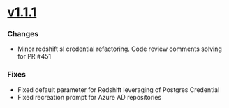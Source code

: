 # [v1.1.1](https://github.com/dbt-labs/terraform-provider-dbtcloud/compare/v1.1.0...v1.1.1)
### Changes
* Minor redshift sl credential refactoring. Code review comments solving for PR #451
### Fixes
* Fixed default parameter for Redshift leveraging of Postgres Credential
* Fixed recreation prompt for Azure AD repositories
